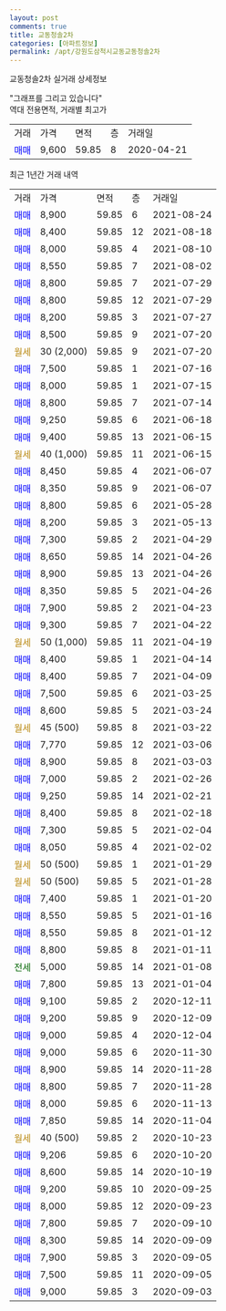 ```yaml
---
layout: post
comments: true
title: 교동청솔2차
categories: [아파트정보]
permalink: /apt/강원도삼척시교동교동청솔2차
---
```


교동청솔2차 실거래 상세정보

<script type="text/javascript">
  google.charts.load('current', {'packages':['line', 'corechart']});
  google.charts.setOnLoadCallback(drawChart);

  function drawChart() {
    var data = new google.visualization.DataTable();
    data.addColumn('date', '거래일');
    data.addColumn('number', "매매");
    data.addColumn('number', "전세");
    data.addColumn('number', "전매");

    data.addRows([[new Date(Date.parse("2021-08-24")), 8900, null, null], [new Date(Date.parse("2021-08-18")), 8400, null, null], [new Date(Date.parse("2021-08-10")), 8000, null, null], [new Date(Date.parse("2021-08-02")), 8550, null, null], [new Date(Date.parse("2021-07-29")), 8800, null, null], [new Date(Date.parse("2021-07-29")), 8800, null, null], [new Date(Date.parse("2021-07-27")), 8200, null, null], [new Date(Date.parse("2021-07-20")), 8500, null, null], [new Date(Date.parse("2021-07-20")), null, null, null], [new Date(Date.parse("2021-07-16")), 7500, null, null], [new Date(Date.parse("2021-07-15")), 8000, null, null], [new Date(Date.parse("2021-07-14")), 8800, null, null], [new Date(Date.parse("2021-06-18")), 9250, null, null], [new Date(Date.parse("2021-06-15")), 9400, null, null], [new Date(Date.parse("2021-06-15")), null, null, null], [new Date(Date.parse("2021-06-07")), 8450, null, null], [new Date(Date.parse("2021-06-07")), 8350, null, null], [new Date(Date.parse("2021-05-28")), 8800, null, null], [new Date(Date.parse("2021-05-13")), 8200, null, null], [new Date(Date.parse("2021-04-29")), 7300, null, null], [new Date(Date.parse("2021-04-26")), 8650, null, null], [new Date(Date.parse("2021-04-26")), 8900, null, null], [new Date(Date.parse("2021-04-26")), 8350, null, null], [new Date(Date.parse("2021-04-23")), 7900, null, null], [new Date(Date.parse("2021-04-22")), 9300, null, null], [new Date(Date.parse("2021-04-19")), null, null, null], [new Date(Date.parse("2021-04-14")), 8400, null, null], [new Date(Date.parse("2021-04-09")), 8400, null, null], [new Date(Date.parse("2021-03-25")), 7500, null, null], [new Date(Date.parse("2021-03-24")), 8600, null, null], [new Date(Date.parse("2021-03-22")), null, null, null], [new Date(Date.parse("2021-03-06")), 7770, null, null], [new Date(Date.parse("2021-03-03")), 8900, null, null], [new Date(Date.parse("2021-02-26")), 7000, null, null], [new Date(Date.parse("2021-02-21")), 9250, null, null], [new Date(Date.parse("2021-02-18")), 8400, null, null], [new Date(Date.parse("2021-02-04")), 7300, null, null], [new Date(Date.parse("2021-02-02")), 8050, null, null], [new Date(Date.parse("2021-01-29")), null, null, null], [new Date(Date.parse("2021-01-28")), null, null, null], [new Date(Date.parse("2021-01-20")), 7400, null, null], [new Date(Date.parse("2021-01-16")), 8550, null, null], [new Date(Date.parse("2021-01-12")), 8550, null, null], [new Date(Date.parse("2021-01-11")), 8800, null, null], [new Date(Date.parse("2021-01-08")), null, 5000, null], [new Date(Date.parse("2021-01-04")), 7800, null, null], [new Date(Date.parse("2020-12-11")), 9100, null, null], [new Date(Date.parse("2020-12-09")), 9200, null, null], [new Date(Date.parse("2020-12-04")), 9000, null, null], [new Date(Date.parse("2020-11-30")), 9000, null, null], [new Date(Date.parse("2020-11-28")), 8900, null, null], [new Date(Date.parse("2020-11-28")), 8800, null, null], [new Date(Date.parse("2020-11-13")), 8000, null, null], [new Date(Date.parse("2020-11-04")), 7850, null, null], [new Date(Date.parse("2020-10-23")), null, null, null], [new Date(Date.parse("2020-10-20")), 9206, null, null], [new Date(Date.parse("2020-10-19")), 8600, null, null], [new Date(Date.parse("2020-09-25")), 9200, null, null], [new Date(Date.parse("2020-09-23")), 8000, null, null], [new Date(Date.parse("2020-09-10")), 7800, null, null], [new Date(Date.parse("2020-09-09")), 8300, null, null], [new Date(Date.parse("2020-09-05")), 7900, null, null], [new Date(Date.parse("2020-09-05")), 7500, null, null], [new Date(Date.parse("2020-09-03")), 9000, null, null]]);

    var options = {
      hAxis: {
        format: 'yyyy/MM/dd'
      },    
      lineWidth: 0,
      pointsVisible: true,    
      title: '최근 1년간 유형별 실거래가 분포',
      legend: { position: 'bottom' }
    };

    var formatter = new google.visualization.NumberFormat({pattern:'###,###'} );
    formatter.format(data, 1);
    formatter.format(data, 2);
    
    setTimeout(function() {
        var chart = new google.visualization.LineChart(document.getElementById('columnchart_material'));
        chart.draw(data, (options));
        document.getElementById('loading').style.display = 'none';
    }, 1000);
  }
</script>


<div id="loading" style="z-index:20; display: block; margin-left: 0px">"그래프를 그리고 있습니다"</div>
<div id="columnchart_material" style="width: 95%; margin-left: 0px; display: block"></div>
<!-- contents start -->
역대 전용면적, 거래별 최고가
<table class="sortable">
    <tr>
      <td>거래</td>
      <td>가격</td>
      <td>면적</td>
      <td>층</td>
      <td>거래일</td>
    </tr>
        <tr>
          <td><a style="color: blue">매매</a></td>
          <td>9,600</td>
          <td>59.85</td>
          <td>8</td>
          <td>2020-04-21</td>
        </tr>        
    
    
</table>

최근 1년간 거래 내역

<table class="sortable">
    <tr>
      <td>거래</td>
      <td>가격</td>
      <td>면적</td>
      <td>층</td>
      <td>거래일</td>
    </tr>
    <tr>
      <td><a style="color: blue">매매</a></td>
      <td>8,900</td>
      <td>59.85</td>
      <td>6</td>
      <td>2021-08-24</td>
    </tr>          <tr>
      <td><a style="color: blue">매매</a></td>
      <td>8,400</td>
      <td>59.85</td>
      <td>12</td>
      <td>2021-08-18</td>
    </tr>          <tr>
      <td><a style="color: blue">매매</a></td>
      <td>8,000</td>
      <td>59.85</td>
      <td>4</td>
      <td>2021-08-10</td>
    </tr>          <tr>
      <td><a style="color: blue">매매</a></td>
      <td>8,550</td>
      <td>59.85</td>
      <td>7</td>
      <td>2021-08-02</td>
    </tr>          <tr>
      <td><a style="color: blue">매매</a></td>
      <td>8,800</td>
      <td>59.85</td>
      <td>7</td>
      <td>2021-07-29</td>
    </tr>          <tr>
      <td><a style="color: blue">매매</a></td>
      <td>8,800</td>
      <td>59.85</td>
      <td>12</td>
      <td>2021-07-29</td>
    </tr>          <tr>
      <td><a style="color: blue">매매</a></td>
      <td>8,200</td>
      <td>59.85</td>
      <td>3</td>
      <td>2021-07-27</td>
    </tr>          <tr>
      <td><a style="color: blue">매매</a></td>
      <td>8,500</td>
      <td>59.85</td>
      <td>9</td>
      <td>2021-07-20</td>
    </tr>          <tr>
      <td><a style="color: darkgoldenrod">월세</a></td>
      <td>30 (2,000)</td>
      <td>59.85</td>
      <td>9</td>
      <td>2021-07-20</td>
    </tr>          <tr>
      <td><a style="color: blue">매매</a></td>
      <td>7,500</td>
      <td>59.85</td>
      <td>1</td>
      <td>2021-07-16</td>
    </tr>          <tr>
      <td><a style="color: blue">매매</a></td>
      <td>8,000</td>
      <td>59.85</td>
      <td>1</td>
      <td>2021-07-15</td>
    </tr>          <tr>
      <td><a style="color: blue">매매</a></td>
      <td>8,800</td>
      <td>59.85</td>
      <td>7</td>
      <td>2021-07-14</td>
    </tr>          <tr>
      <td><a style="color: blue">매매</a></td>
      <td>9,250</td>
      <td>59.85</td>
      <td>6</td>
      <td>2021-06-18</td>
    </tr>          <tr>
      <td><a style="color: blue">매매</a></td>
      <td>9,400</td>
      <td>59.85</td>
      <td>13</td>
      <td>2021-06-15</td>
    </tr>          <tr>
      <td><a style="color: darkgoldenrod">월세</a></td>
      <td>40 (1,000)</td>
      <td>59.85</td>
      <td>11</td>
      <td>2021-06-15</td>
    </tr>          <tr>
      <td><a style="color: blue">매매</a></td>
      <td>8,450</td>
      <td>59.85</td>
      <td>4</td>
      <td>2021-06-07</td>
    </tr>          <tr>
      <td><a style="color: blue">매매</a></td>
      <td>8,350</td>
      <td>59.85</td>
      <td>9</td>
      <td>2021-06-07</td>
    </tr>          <tr>
      <td><a style="color: blue">매매</a></td>
      <td>8,800</td>
      <td>59.85</td>
      <td>6</td>
      <td>2021-05-28</td>
    </tr>          <tr>
      <td><a style="color: blue">매매</a></td>
      <td>8,200</td>
      <td>59.85</td>
      <td>3</td>
      <td>2021-05-13</td>
    </tr>          <tr>
      <td><a style="color: blue">매매</a></td>
      <td>7,300</td>
      <td>59.85</td>
      <td>2</td>
      <td>2021-04-29</td>
    </tr>          <tr>
      <td><a style="color: blue">매매</a></td>
      <td>8,650</td>
      <td>59.85</td>
      <td>14</td>
      <td>2021-04-26</td>
    </tr>          <tr>
      <td><a style="color: blue">매매</a></td>
      <td>8,900</td>
      <td>59.85</td>
      <td>13</td>
      <td>2021-04-26</td>
    </tr>          <tr>
      <td><a style="color: blue">매매</a></td>
      <td>8,350</td>
      <td>59.85</td>
      <td>5</td>
      <td>2021-04-26</td>
    </tr>          <tr>
      <td><a style="color: blue">매매</a></td>
      <td>7,900</td>
      <td>59.85</td>
      <td>2</td>
      <td>2021-04-23</td>
    </tr>          <tr>
      <td><a style="color: blue">매매</a></td>
      <td>9,300</td>
      <td>59.85</td>
      <td>7</td>
      <td>2021-04-22</td>
    </tr>          <tr>
      <td><a style="color: darkgoldenrod">월세</a></td>
      <td>50 (1,000)</td>
      <td>59.85</td>
      <td>11</td>
      <td>2021-04-19</td>
    </tr>          <tr>
      <td><a style="color: blue">매매</a></td>
      <td>8,400</td>
      <td>59.85</td>
      <td>1</td>
      <td>2021-04-14</td>
    </tr>          <tr>
      <td><a style="color: blue">매매</a></td>
      <td>8,400</td>
      <td>59.85</td>
      <td>7</td>
      <td>2021-04-09</td>
    </tr>          <tr>
      <td><a style="color: blue">매매</a></td>
      <td>7,500</td>
      <td>59.85</td>
      <td>6</td>
      <td>2021-03-25</td>
    </tr>          <tr>
      <td><a style="color: blue">매매</a></td>
      <td>8,600</td>
      <td>59.85</td>
      <td>5</td>
      <td>2021-03-24</td>
    </tr>          <tr>
      <td><a style="color: darkgoldenrod">월세</a></td>
      <td>45 (500)</td>
      <td>59.85</td>
      <td>8</td>
      <td>2021-03-22</td>
    </tr>          <tr>
      <td><a style="color: blue">매매</a></td>
      <td>7,770</td>
      <td>59.85</td>
      <td>12</td>
      <td>2021-03-06</td>
    </tr>          <tr>
      <td><a style="color: blue">매매</a></td>
      <td>8,900</td>
      <td>59.85</td>
      <td>8</td>
      <td>2021-03-03</td>
    </tr>          <tr>
      <td><a style="color: blue">매매</a></td>
      <td>7,000</td>
      <td>59.85</td>
      <td>2</td>
      <td>2021-02-26</td>
    </tr>          <tr>
      <td><a style="color: blue">매매</a></td>
      <td>9,250</td>
      <td>59.85</td>
      <td>14</td>
      <td>2021-02-21</td>
    </tr>          <tr>
      <td><a style="color: blue">매매</a></td>
      <td>8,400</td>
      <td>59.85</td>
      <td>8</td>
      <td>2021-02-18</td>
    </tr>          <tr>
      <td><a style="color: blue">매매</a></td>
      <td>7,300</td>
      <td>59.85</td>
      <td>5</td>
      <td>2021-02-04</td>
    </tr>          <tr>
      <td><a style="color: blue">매매</a></td>
      <td>8,050</td>
      <td>59.85</td>
      <td>4</td>
      <td>2021-02-02</td>
    </tr>          <tr>
      <td><a style="color: darkgoldenrod">월세</a></td>
      <td>50 (500)</td>
      <td>59.85</td>
      <td>1</td>
      <td>2021-01-29</td>
    </tr>          <tr>
      <td><a style="color: darkgoldenrod">월세</a></td>
      <td>50 (500)</td>
      <td>59.85</td>
      <td>5</td>
      <td>2021-01-28</td>
    </tr>          <tr>
      <td><a style="color: blue">매매</a></td>
      <td>7,400</td>
      <td>59.85</td>
      <td>1</td>
      <td>2021-01-20</td>
    </tr>          <tr>
      <td><a style="color: blue">매매</a></td>
      <td>8,550</td>
      <td>59.85</td>
      <td>5</td>
      <td>2021-01-16</td>
    </tr>          <tr>
      <td><a style="color: blue">매매</a></td>
      <td>8,550</td>
      <td>59.85</td>
      <td>8</td>
      <td>2021-01-12</td>
    </tr>          <tr>
      <td><a style="color: blue">매매</a></td>
      <td>8,800</td>
      <td>59.85</td>
      <td>8</td>
      <td>2021-01-11</td>
    </tr>          <tr>
      <td><a style="color: darkgreen">전세</a></td>
      <td>5,000</td>
      <td>59.85</td>
      <td>14</td>
      <td>2021-01-08</td>
    </tr>          <tr>
      <td><a style="color: blue">매매</a></td>
      <td>7,800</td>
      <td>59.85</td>
      <td>13</td>
      <td>2021-01-04</td>
    </tr>          <tr>
      <td><a style="color: blue">매매</a></td>
      <td>9,100</td>
      <td>59.85</td>
      <td>2</td>
      <td>2020-12-11</td>
    </tr>          <tr>
      <td><a style="color: blue">매매</a></td>
      <td>9,200</td>
      <td>59.85</td>
      <td>9</td>
      <td>2020-12-09</td>
    </tr>          <tr>
      <td><a style="color: blue">매매</a></td>
      <td>9,000</td>
      <td>59.85</td>
      <td>4</td>
      <td>2020-12-04</td>
    </tr>          <tr>
      <td><a style="color: blue">매매</a></td>
      <td>9,000</td>
      <td>59.85</td>
      <td>6</td>
      <td>2020-11-30</td>
    </tr>          <tr>
      <td><a style="color: blue">매매</a></td>
      <td>8,900</td>
      <td>59.85</td>
      <td>14</td>
      <td>2020-11-28</td>
    </tr>          <tr>
      <td><a style="color: blue">매매</a></td>
      <td>8,800</td>
      <td>59.85</td>
      <td>7</td>
      <td>2020-11-28</td>
    </tr>          <tr>
      <td><a style="color: blue">매매</a></td>
      <td>8,000</td>
      <td>59.85</td>
      <td>6</td>
      <td>2020-11-13</td>
    </tr>          <tr>
      <td><a style="color: blue">매매</a></td>
      <td>7,850</td>
      <td>59.85</td>
      <td>14</td>
      <td>2020-11-04</td>
    </tr>          <tr>
      <td><a style="color: darkgoldenrod">월세</a></td>
      <td>40 (500)</td>
      <td>59.85</td>
      <td>2</td>
      <td>2020-10-23</td>
    </tr>          <tr>
      <td><a style="color: blue">매매</a></td>
      <td>9,206</td>
      <td>59.85</td>
      <td>6</td>
      <td>2020-10-20</td>
    </tr>          <tr>
      <td><a style="color: blue">매매</a></td>
      <td>8,600</td>
      <td>59.85</td>
      <td>14</td>
      <td>2020-10-19</td>
    </tr>          <tr>
      <td><a style="color: blue">매매</a></td>
      <td>9,200</td>
      <td>59.85</td>
      <td>10</td>
      <td>2020-09-25</td>
    </tr>          <tr>
      <td><a style="color: blue">매매</a></td>
      <td>8,000</td>
      <td>59.85</td>
      <td>12</td>
      <td>2020-09-23</td>
    </tr>          <tr>
      <td><a style="color: blue">매매</a></td>
      <td>7,800</td>
      <td>59.85</td>
      <td>7</td>
      <td>2020-09-10</td>
    </tr>          <tr>
      <td><a style="color: blue">매매</a></td>
      <td>8,300</td>
      <td>59.85</td>
      <td>14</td>
      <td>2020-09-09</td>
    </tr>          <tr>
      <td><a style="color: blue">매매</a></td>
      <td>7,900</td>
      <td>59.85</td>
      <td>3</td>
      <td>2020-09-05</td>
    </tr>          <tr>
      <td><a style="color: blue">매매</a></td>
      <td>7,500</td>
      <td>59.85</td>
      <td>11</td>
      <td>2020-09-05</td>
    </tr>          <tr>
      <td><a style="color: blue">매매</a></td>
      <td>9,000</td>
      <td>59.85</td>
      <td>3</td>
      <td>2020-09-03</td>
    </tr>      </table>
<!-- contents end -->    

